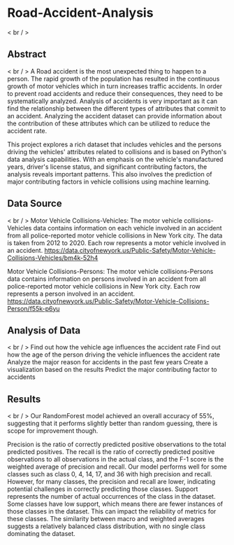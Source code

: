 # Road-Accident-Analysis
< br / >

## Abstract
< br / >
A Road accident is the most unexpected thing to happen to a person. The rapid growth of the population has resulted in the continuous growth of motor vehicles which in turn increases traffic accidents. In order to prevent road accidents and reduce their consequences, they need to be systematically analyzed. Analysis of accidents is very important as it can find the relationship between the different types of attributes that commit to an accident. Analyzing the accident dataset can provide information about the contribution of these attributes which can be utilized to reduce the accident rate.

This project explores a rich dataset that includes vehicles and the persons driving the vehicles' attributes related to collisions and is based on Python's data analysis capabilities. With an emphasis on the vehicle's manufactured years, driver's license status, and significant contributing factors, the analysis reveals important patterns. This also involves the prediction of major contributing factors in vehicle collisions using machine learning.

## Data Source
< br / >
Motor Vehicle Collisions-Vehicles: The motor vehicle collisions-Vehicles data contains information on each vehicle involved in an accident from all police-reported motor vehicle collisions in New York city. The data is taken from 2012 to 2020. Each row represents a motor vehicle involved in an accident. https://data.cityofnewyork.us/Public-Safety/Motor-Vehicle-Collisions-Vehicles/bm4k-52h4

Motor Vehicle Collisions-Persons: The motor vehicle collisions-Persons data contains information on persons involved in an accident from all police-reported motor vehicle collisions in New York city. Each row represents a person involved in an accident. https://data.cityofnewyork.us/Public-Safety/Motor-Vehicle-Collisions-Person/f55k-p6yu

## Analysis of Data 
< br / >
Find out how the vehicle age influences the accident rate
Find out how the age of the person driving the vehicle influences the accident rate
Analyze the major reason for accidents in the past few years
Create a visualization based on the results
Predict the major contributing factor to accidents

## Results
< br / >
Our RandomForest model achieved an overall accuracy of 55%, suggesting that it performs slightly better than random guessing, there is scope for improvement though.

Precision is the ratio of correctly predicted positive observations to the total predicted positives. The recall is the ratio of correctly predicted positive observations to all observations in the actual class, and the F-1 score is the weighted average of precision and recall. Our model performs well for some classes such as class 0, 4, 14, 17, and 36 with high precision and recall. However, for many classes, the precision and recall are lower, indicating potential challenges in correctly predicting those classes. Support represents the number of actual occurrences of the class in the dataset. Some classes have low support, which means there are fewer instances of those classes in the dataset. This can impact the reliability of metrics for these classes. The similarity between macro and weighted averages suggests a relatively balanced class distribution, with no single class dominating the dataset.
